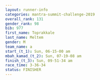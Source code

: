 ```yaml
---
layout: runner-info 
categories: mantra-summit-challenge-2019 
overall_rank: 131
gender_rank: 98
bib: 977
first_name: Toprakkale
last_name: Meltem
gender: M
team_name: a
start_(t_1): Sun, 06-15-00 am
mbah_kamad_(t_2): Sun, 07-19-08 am
finish_(t_3): Sun, 09-51-34 am
race_time: 3-36-34
status: FINISHER
---
```

